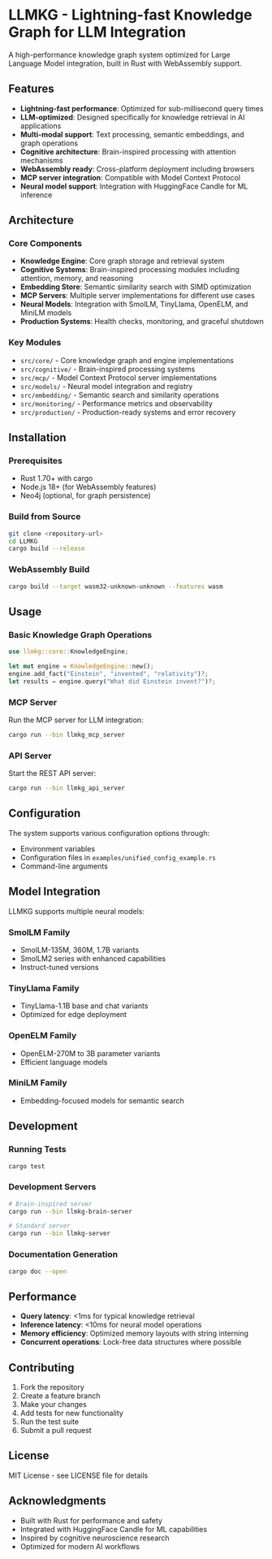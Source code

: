 # LLMKG - Lightning-fast Knowledge Graph for LLM Integration

A high-performance knowledge graph system optimized for Large Language Model integration, built in Rust with WebAssembly support.

## Features

- **Lightning-fast performance**: Optimized for sub-millisecond query times
- **LLM-optimized**: Designed specifically for knowledge retrieval in AI applications
- **Multi-modal support**: Text processing, semantic embeddings, and graph operations
- **Cognitive architecture**: Brain-inspired processing with attention mechanisms
- **WebAssembly ready**: Cross-platform deployment including browsers
- **MCP server integration**: Compatible with Model Context Protocol
- **Neural model support**: Integration with HuggingFace Candle for ML inference

## Architecture

### Core Components

- **Knowledge Engine**: Core graph storage and retrieval system
- **Cognitive Systems**: Brain-inspired processing modules including attention, memory, and reasoning
- **Embedding Store**: Semantic similarity search with SIMD optimization
- **MCP Servers**: Multiple server implementations for different use cases
- **Neural Models**: Integration with SmolLM, TinyLlama, OpenELM, and MiniLM models
- **Production Systems**: Health checks, monitoring, and graceful shutdown

### Key Modules

- `src/core/` - Core knowledge graph and engine implementations
- `src/cognitive/` - Brain-inspired processing systems
- `src/mcp/` - Model Context Protocol server implementations
- `src/models/` - Neural model integration and registry
- `src/embedding/` - Semantic search and similarity operations
- `src/monitoring/` - Performance metrics and observability
- `src/production/` - Production-ready systems and error recovery

## Installation

### Prerequisites

- Rust 1.70+ with cargo
- Node.js 18+ (for WebAssembly features)
- Neo4j (optional, for graph persistence)

### Build from Source

```bash
git clone <repository-url>
cd LLMKG
cargo build --release
```

### WebAssembly Build

```bash
cargo build --target wasm32-unknown-unknown --features wasm
```

## Usage

### Basic Knowledge Graph Operations

```rust
use llmkg::core::KnowledgeEngine;

let mut engine = KnowledgeEngine::new();
engine.add_fact("Einstein", "invented", "relativity")?;
let results = engine.query("What did Einstein invent?")?;
```

### MCP Server

Run the MCP server for LLM integration:

```bash
cargo run --bin llmkg_mcp_server
```

### API Server

Start the REST API server:

```bash
cargo run --bin llmkg_api_server
```

## Configuration

The system supports various configuration options through:

- Environment variables
- Configuration files in `examples/unified_config_example.rs`
- Command-line arguments

## Model Integration

LLMKG supports multiple neural models:

### SmolLM Family
- SmolLM-135M, 360M, 1.7B variants
- SmolLM2 series with enhanced capabilities
- Instruct-tuned versions

### TinyLlama Family
- TinyLlama-1.1B base and chat variants
- Optimized for edge deployment

### OpenELM Family
- OpenELM-270M to 3B parameter variants
- Efficient language models

### MiniLM Family
- Embedding-focused models for semantic search

## Development

### Running Tests

```bash
cargo test
```

### Development Servers

```bash
# Brain-inspired server
cargo run --bin llmkg-brain-server

# Standard server
cargo run --bin llmkg-server
```

### Documentation Generation

```bash
cargo doc --open
```

## Performance

- **Query latency**: <1ms for typical knowledge retrieval
- **Inference latency**: <10ms for neural model operations
- **Memory efficiency**: Optimized memory layouts with string interning
- **Concurrent operations**: Lock-free data structures where possible

## Contributing

1. Fork the repository
2. Create a feature branch
3. Make your changes
4. Add tests for new functionality
5. Run the test suite
6. Submit a pull request

## License

MIT License - see LICENSE file for details

## Acknowledgments

- Built with Rust for performance and safety
- Integrated with HuggingFace Candle for ML capabilities
- Inspired by cognitive neuroscience research
- Optimized for modern AI workflows